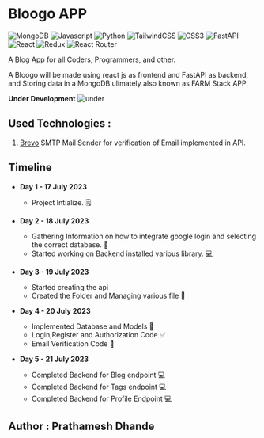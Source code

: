 # Bloogo APP

![MongoDB](https://img.shields.io/badge/MongoDB-4EA94B?style=for-the-badge&logo=mongodb&logoColor=white)
![Javascript](https://img.shields.io/badge/JavaScript-F7DF1E?style=for-the-badge&logo=javascript&logoColor=black)
![Python](https://img.shields.io/badge/Python-3776AB?style=for-the-badge&logo=python&logoColor=white)
![TailwindCSS](https://img.shields.io/badge/tailwindcss-%2338B2AC.svg?style=for-the-badge&logo=tailwind-css&logoColor=blue&color=black)
![CSS3](https://img.shields.io/badge/css3-%231572B6.svg?style=for-the-badge&logo=css3&logoColor=white)
![FastAPI](https://img.shields.io/badge/FastAPI-005571?style=for-the-badge&logo=fastapi)
![React](https://img.shields.io/badge/react-%2320232a.svg?style=for-the-badge&logo=react&logoColor=%2361DAFB)
![Redux](https://img.shields.io/badge/redux-%23593d88.svg?style=for-the-badge&logo=redux&logoColor=white)
![React Router](https://img.shields.io/badge/React_Router-CA4245?style=for-the-badge&logo=react-router&logoColor=white)



A Blog App for all Coders, Programmers, and other.

A Bloogo will be made using react js as frontend and FastAPI as backend, and Storing data in a MongoDB ulimately also known as FARM Stack APP.

**Under Development**
![under](https://media.giphy.com/media/EIiJp9cQ3GeEU/giphy.gif)

## Used Technologies : 
1. [Brevo](https://developers.brevo.com/) SMTP Mail Sender for verification of Email implemented in API. 

## Timeline

- **Day 1 - 17 July 2023**

  - Project Intialize. 🗒️
- **Day 2 - 18 July 2023**
  - Gathering Information on how to integrate google login and selecting the correct database. 🔎
  - Started working on Backend installed various library. 💻

- **Day 3 - 19 July 2023**
  - Started creating the api 
  - Created the Folder and Managing various file 📂

- **Day 4 - 20 July 2023**
  - Implemented Database and Models 📅
  - Login,Register and Authorization Code ✅
  - Email Verification Code 📧

- **Day 5 - 21 July 2023**
  - Completed Backend for Blog endpoint 💻
  - Completed Backend for Tags endpoint 💻
  - Completed Backend for Profile Endpoint 💻



## Author : Prathamesh Dhande
